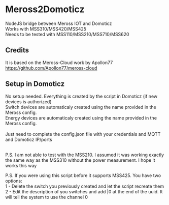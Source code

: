 # Meross2Domoticz
NodeJS bridge between Meross IOT and Domoticz<br />
Works with MSS310/MSS420/MSS425<br />
Needs to be tested with MSS110/MSS210/MSS710/MSS620<br />

## Credits
It is based on the Meross-Cloud work by Apollon77
https://github.com/Apollon77/meross-cloud

## Setup in Domoticz
No setup needed. Everything is created by the script in Domoticz (if new devices is authorized)<br />
Switch devices are automaticaly created using the name provided in the Meross config.<br />
Energy devices are automaticaly created using the name provided in the Meross config.<br />
<br />
Just need to complete the config.json file with your credentials and MQTT and Domoticz IP/ports <br />

<br />
P.S. I am not able to test with the MSS210. I assumed it was working exactly the same way as the MSS310 without
the power measurement. I hope it works this way

P.S. If you were using this script before it supports MSS425. You have two options:<br />
1 - Delete the switch you previously created and let the script recreate them<br />
2 - Edit the description of you switches and add |0 at the end of the uuid. It will tell the system to use the channel 0<br />
